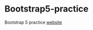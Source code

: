 # Bootstrap5-practice
Bootstrap 5 practice
[website](https://chengyuu.github.io/Bootstrap5-practice/)
